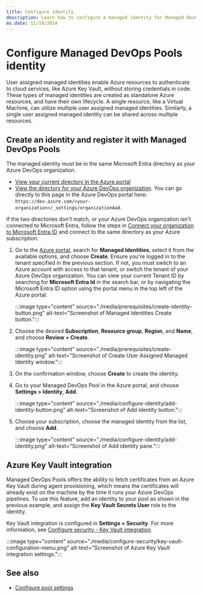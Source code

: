 ```yaml
---
title: Configure identity
description: Learn how to configure a managed identity for Managed DevOps Pools.
ms.date: 11/18/2024
---
```


# Configure Managed DevOps Pools identity

User assigned managed identities enable Azure resources to authenticate to cloud services, like Azure Key Vault, without storing credentials in code. These types of managed identities are created as standalone Azure resources, and have their own lifecycle. A single resource, like a Virtual Machine, can utilize multiple user assigned managed identities. Similarly, a single user assigned managed identity can be shared across multiple resources.

## Create an identity and register it with Managed DevOps Pools

The managed identity must be in the same Microsoft Entra directory as your Azure DevOps organization.

* [View your current directory in the Azure portal](/azure/azure-portal/set-preferences#directories--subscriptions)
* [View the directory for your Azure DevOps organization](../organizations/accounts/connect-organization-to-azure-ad.md#connect-your-organization-to-microsoft-entra-id). You can go directly to this page in the Azure DevOps portal here: `https://dev.azure.com/<your-organization>/_settings/organizationAad`.

If the two directories don't match, or your Azure DevOps organization isn't connected to Microsoft Entra, follow the steps in [Connect your organization to Microsoft Entra ID](../organizations/accounts/connect-organization-to-azure-ad.md#connect-your-organization-to-microsoft-entra-id) and connect to the same directory as your Azure subscription.

1. Go to the [Azure portal](https://portal.azure.com), search for **Managed Identities**, select it from the available options, and choose **Create**. Ensure you're logged in to the tenant specified in the previous section. If not, you must switch to an Azure account with access to that tenant, or switch the tenant of your Azure DevOps organization. You can view your current Tenant ID by searching for **Microsoft Entra Id** in the search bar, or by navigating the Microsoft Entra ID option using the portal menu in the top left of the Azure portal.

   :::image type="content" source="./media/prerequisites/create-identity-button.png" alt-text="Screenshot of Managed Identities Create button.":::

1. Choose the desired **Subscription**, **Resource group**, **Region**, and **Name**, and choose **Review + Create**.

   :::image type="content" source="./media/prerequisites/create-identity.png" alt-text="Screenshot of Create User Assigned Managed Identity window.":::

1. On the confirmation window, choose **Create** to create the identity.

1. Go to your Managed DevOps Pool in the Azure portal, and choose **Settings > Identity**, **Add**.

   :::image type="content" source="./media/configure-identity/add-identity-button.png" alt-text="Screenshot of Add identity button.":::

1. Choose your subscription, choose the managed identity from the list, and choose **Add**.

   :::image type="content" source="./media/configure-identity/add-identity.png" alt-text="Screenshot of Add identity pane.":::

## Azure Key Vault integration

Managed DevOps Pools offers the ability to fetch certificates from an Azure Key Vault during agent provisioning, which means the certificates will already exist on the machine by the time it runs your Azure DevOps pipelines. To use this feature, add an identity to your pool as shown in the previous example, and assign the **Key Vault Secrets User** role to the identity.

Key Vault integration is configured in **Settings > Security**. For more information, see [Configure security - Key Vault integration](./configure-security.md#key-vault-configuration).

:::image type="content" source="./media/configure-security/key-vault-configuration-menu.png" alt-text="Screenshot of Azure Key Vault integration settings.":::

## See also

* [Configure pool settings](./configure-pool-settings.md)
